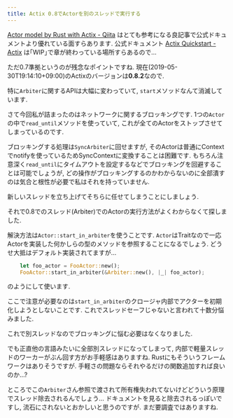 ```yaml
---
title: Actix 0.8でActorを別のスレッドで実行する
---
```


[Actor model by Rust with Actix - Qiita](https://qiita.com/atsuk/items/6b620484aad019638795)
はとても参考になる良記事で公式ドキュメントより優れている面すらあります.
公式ドキュメント
[Actix Quickstart - Actix](https://actix.rs/book/actix/sec-0-quick-start.html)
は｢WIP｣で章が終わっている場所すらあるので…

ただ0.7準拠というのが残念なポイントですね.
現在(2019-05-30T19:14:10+09:00)のActixのバージョンは**0.8.2**なので.

特に`Arbiter`に関するAPIは大幅に変わっていて,
`start`メソッドなんて消滅しています.

さて今回私が詰まったのはネットワークに関するブロッキングです.
1つの`Actor`の中で`read_until`メソッドを使っていて,
これが全てのActorをストップさせてしまっているのです.

ブロッキングする処理は`SyncArbiter`に回せますが,
そのActorは普通にContextでnotifyを使っているためSyncContextに変換することは困難です.
もちろん注意深く`read_until`にタイムアウトを設定するなどでブロッキングを回避することは可能でしょうが,
どの操作がブロッキングするのかわからないのに全部潰すのは気合と根性が必要で私はそれを持っていません.

新しいスレッドを立ち上げてそちらに任せてしまうことにしましょう.

それで0.8でのスレッド(Arbiter)でのActorの実行方法がよくわからなくて探しました.

解決方法は`Actor::start_in_arbiter`を使うことです.
`Actor`はTraitなので一応Actorを実装した何かしらの型のメソッドを参照することになるでしょう.
どうせ大抵はデフォルト実装されてますが…

~~~rs
    let foo_actor = FooActor::new();
    FooActor::start_in_arbiter(&Arbiter::new(), |_| foo_actor);
~~~

のようにして使います.

ここで注意が必要なのは`start_in_arbiter`のクロージャ内部でアクターを初期化しようとしないことです.
これでスレッドセーフじゃないと言われて十数分悩みました.

これで別スレッドなのでブロッキングに悩む必要はなくなりました.

でも正直他の言語みたいに全部別スレッドになってしまって,
内部で軽量スレッドのワーカーがぶん回す方がお手軽感はありますね.
Rustにもそういうフレームワークはありそうですが.
手軽さの問題ならそれやるだけの関数追加すれば良いのか…?

ところでこの`Arbiter`さん参照で渡されて所有権失われてないけどどういう原理でスレッド除去されるんでしょう…
ドキュメントを見ると除去されるっぽいですし,
流石にされないとおかしいと思うのですが.
まだ要調査ではありますね.
